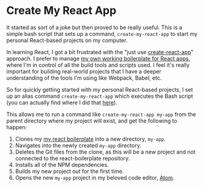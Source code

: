 # Create My React App

It started as sort of a joke but then proved to be really useful. This is a simple bash script that sets up a command, `create-my-react-app` to start my personal React-based projects on my computer.

In learning React, I got a bit frustrated with the "just use [create-react-app](https://github.com/facebook/create-react-app)" approach. I prefer to manage [my own working boilerplate for React apps](https://github.com/themeblvd/react-boilerplate), where I'm in control of all the build tools and scripts used. I feel it's really important for building real-world projects that I have a deeper understanding of the tools I'm using like Webpack, Babel, etc.

So for quickly getting started with my personal React-based projects, I set up an alias command `create-my-react-app` which executes the Bash script (you can actually find where I did that [here](https://github.com/themeblvd/dotfiles/blob/master/.aliases)).

This allows me to run a command like `create-my-react-app my-app` from the parent directory where my project will exist, and get the following to happen:

1. Clones my [my react boilerplate](https://github.com/themeblvd/react-boilerplate) into a new directory, `my-app`.
2. Navigates into the newly created `my-app` directory.
3. Deletes the Git files from the clone, as this will be a new project and not connected to the react-boilerplate repository.
4. Installs all of the NPM dependencies.
5. Builds my new project out for the first time.
6. Opens the new `my-app` project in my beloved code editor, [Atom](https://atom.io).
